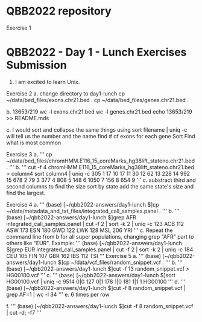 # QBB2022 repository

Exercise 1
# QBB2022 - Day 1 - Lunch Exercises Submission

 1. I am excited to learn Unix.
 
Exercise 2
a.
change directory to day1-lunch
cp ~/data/bed_files/exons.chr21.bed .
cp ~/data/bed_files/genes.chr21.bed .

b. 
13653/219
wc -l exons.chr21.bed
wc -l genes.chr21.bed
echo 13653/219 >> README.mds

c.
I would sort and collapse the same things using
sort filename | uniq -c
will tell us the number and the name
find #  of exons for each gene Sort Find what is most common

Exercise 3
a.
'''
cp ~/data/bed_files/chromHMM.E116_15_coreMarks_hg38lift_stateno.chr21.bed .
'''
b.
'''
cut -f 4 chromHMM.E116_15_coreMarks_hg38lift_stateno.chr21.bed > column4
sort column4 | uniq -c 
 305 1
  17 10
  17 11
  30 12
  62 13
 228 14
 992 15
 678 2
  79 3
 377 4
 808 5
 148 6
1050 7
 156 8
 654 9
'''
c. 
substract third and second columns to find the size
sort by state 
add the same state's size
and find the largest.

Exercise 4
a.
'''
(base) [~/qbb2022-answers/day1-lunch $]cp ~/data/metadata_and_txt_files/integrated_call_samples.panel .
'''
b.
'''
(base) [~/qbb2022-answers/day1-lunch $]grep AFR integrated_call_samples.panel | cut -f 2 | sort -k 2 |  uniq -c
  123 ACB
  112 ASW
  173 ESN
  180 GWD
  122 LWK
  128 MSL
  206 YRI
'''
c.
Repeat the command line from b for all super populations, changing grep "AFR" part to others like "EUR". Example:
'''
(base) [~/qbb2022-answers/day1-lunch $]grep EUR integrated_call_samples.panel | cut -f 2 | sort -k 2 |  uniq -c
 184 CEU
 105 FIN
 107 GBR
 162 IBS
 112 TSI
'''
Exercise 5
a.
'''
(base) [~/qbb2022-answers/day1-lunch $]cp ~/data/vcf_files/random_snippet.vcf .
'''
b. 
'''
(base) [~/qbb2022-answers/day1-lunch $]cut -f 13 random_snippet.vcf > HG00100.vcf
'''
c.
'''
(base) [~/qbb2022-answers/day1-lunch $]sort HG00100.vcf | uniq -c
9514 0|0
 127 0|1
 178 1|0
 181 1|1
   1 HG00100
'''
d.
'''
(base) [~/qbb2022-answers/day1-lunch $]cut -f 8 random_snippet.vcf | grep AF=1 | wc -l
34
'''
e.
6 times per row

f.
'''
(base) [~/qbb2022-answers/day1-lunch $]cut -f 8 random_snippet.vcf | cut -d\; -f7
'''
